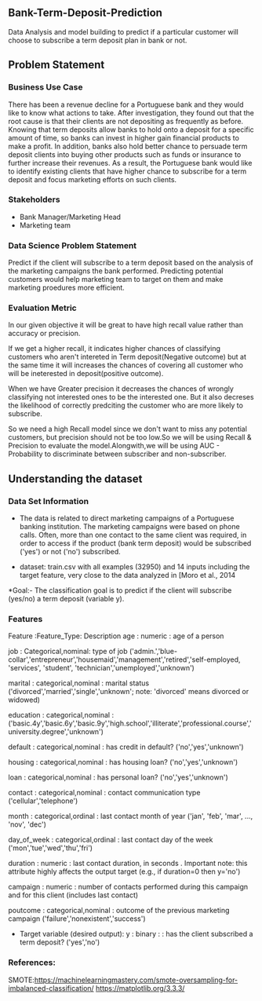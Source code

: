 ## Bank-Term-Deposit-Prediction
Data Analysis and model building to predict if a particular customer will choose to subscribe a term deposit plan in bank or not.

## Problem Statement
### Business Use Case
There has been a revenue decline for a Portuguese bank and they would like to know what actions to take. After investigation, they found out that the root cause is that their clients are not depositing as frequently as before. Knowing that term deposits allow banks to hold onto a deposit for a specific amount of time, so banks can invest in higher gain financial products to make a profit. In addition, banks also hold better chance to persuade term deposit clients into buying other products such as funds or insurance to further increase their revenues. As a result, the Portuguese bank would like to identify existing clients that have higher chance to subscribe for a term deposit and focus marketing efforts on such clients.

### Stakeholders
* Bank Manager/Marketing Head
* Marketing team

### Data Science Problem Statement
Predict if the client will subscribe to a term deposit based on the analysis of the marketing campaigns the bank performed. Predicting potential customers would help marketing team to target on them and make marketing proedures more efficient.

### Evaluation Metric
In our given objective it will be great to have high recall value rather than accuracy or precision.

If we get a higher recall, it indicates higher chances of classifying customers who aren't intereted in Term deposit(Negative outcome) but at the same time it will increases the chances of covering all customer who will be ineterested in deposit(positive outcome).

When we have Greater precision it decreases the chances of wrongly classifying not interested ones to be the interested one. But it also decreses the likelihood of correctly predciting the customer who are more likely to subscribe.

So we need a high Recall model since we don't want to miss any potential customers, but precision should not be too low.So we will be using Recall & Precision to evaluate the model.Alongwith,we will be using AUC - Probability to discriminate between subscriber and non-subscriber.

## Understanding the dataset
### Data Set Information

* The data is related to direct marketing campaigns of a Portuguese banking institution. The marketing campaigns were based on phone calls. Often, more than one contact to the same client was required, in order to access if the product (bank term deposit) would be subscribed ('yes') or not ('no') subscribed.

* dataset: train.csv with all examples (32950) and 14 inputs including the target feature,  very close to the data analyzed in [Moro et al., 2014

*Goal:- The classification goal is to predict if the client will subscribe (yes/no) a term deposit (variable y).

### Features

Feature	:Feature_Type:	       Description
age	      :      numeric	           :    age of a person

job	      :      Categorical,nominal:   type of job ('admin.','blue-collar','entrepreneur','housemaid','management','retired','self-employed, 'services',                                                                'student', 'technician','unemployed','unknown')


marital	  :      categorical,nominal	 :  marital status ('divorced','married','single','unknown'; note: 'divorced' means divorced or widowed)

education	:      categorical,nominal	 :  ('basic.4y','basic.6y','basic.9y','high.school','illiterate','professional.course','university.degree','unknown')

default	  :        categorical,nominal	:   has credit in default? ('no','yes','unknown')

housing	  :       categorical,nominal	 :  has housing loan? ('no','yes','unknown')

loan	    :       categorical,nominal	 :  has personal loan? ('no','yes','unknown')

contact	  :       categorical,nominal	 : contact communication type ('cellular','telephone')

month	    :      categorical,ordinal	 : last contact month of year ('jan', 'feb', 'mar', ..., 'nov', 'dec')

day_of_week	:     categorical,ordinal	 :  last contact day of the week ('mon','tue','wed','thu','fri')

duration	 :      numeric	             :  last contact duration, in seconds . Important note: this attribute highly affects the output target (e.g., if duration=0 then y='no')

campaign	 :      numeric	              : number of contacts performed during this campaign and for this client (includes last contact)

poutcome	 :      categorical,nominal	  : outcome of the previous marketing campaign ('failure','nonexistent','success')

* Target variable (desired output):
y	         :      binary	        :      :   has the client subscribed a term deposit? ('yes','no')

### References:
SMOTE:https://machinelearningmastery.com/smote-oversampling-for-imbalanced-classification/
https://matplotlib.org/3.3.3/
